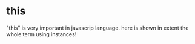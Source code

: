 # this
"this" is very important in javascrip language.  here is shown in extent the whole term using instances!
